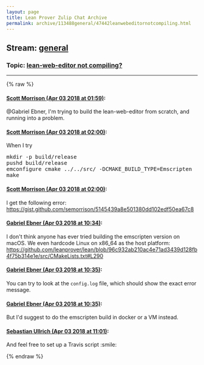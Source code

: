 ```yaml
---
layout: page
title: Lean Prover Zulip Chat Archive 
permalink: archive/113488general/47442leanwebeditornotcompiling.html
---
```


## Stream: [general](index.html)
### Topic: [lean-web-editor not compiling?](47442leanwebeditornotcompiling.html)

---


{% raw %}
#### [ Scott Morrison (Apr 03 2018 at 01:59)](https://leanprover.zulipchat.com/#narrow/stream/113488-general/topic/lean-web-editor%20not%20compiling%3F/near/124551978):
<p><span class="user-mention" data-user-id="110043">@Gabriel Ebner</span>, I'm trying to build the lean-web-editor from scratch, and running into a problem.</p>

#### [ Scott Morrison (Apr 03 2018 at 02:00)](https://leanprover.zulipchat.com/#narrow/stream/113488-general/topic/lean-web-editor%20not%20compiling%3F/near/124552025):
<p>When I try</p>
<div class="codehilite"><pre><span></span>mkdir -p build/release
pushd build/release
emconfigure cmake ../../src/ -DCMAKE_BUILD_TYPE=Emscripten
make
</pre></div>

#### [ Scott Morrison (Apr 03 2018 at 02:00)](https://leanprover.zulipchat.com/#narrow/stream/113488-general/topic/lean-web-editor%20not%20compiling%3F/near/124552038):
<p>I get the following error: <a href="https://gist.github.com/semorrison/5145439a8e501380dd102edf50ea67c8" target="_blank" title="https://gist.github.com/semorrison/5145439a8e501380dd102edf50ea67c8">https://gist.github.com/semorrison/5145439a8e501380dd102edf50ea67c8</a></p>

#### [ Gabriel Ebner (Apr 03 2018 at 10:34)](https://leanprover.zulipchat.com/#narrow/stream/113488-general/topic/lean-web-editor%20not%20compiling%3F/near/124566399):
<p>I don't think anyone has ever tried building the emscripten version on macOS.  We even hardcode Linux on x86_64 as the host platform: <a href="https://github.com/leanprover/lean/blob/96c932ab210ac4e71ad3439d128fb4f75b314e1e/src/CMakeLists.txt#L290" target="_blank" title="https://github.com/leanprover/lean/blob/96c932ab210ac4e71ad3439d128fb4f75b314e1e/src/CMakeLists.txt#L290">https://github.com/leanprover/lean/blob/96c932ab210ac4e71ad3439d128fb4f75b314e1e/src/CMakeLists.txt#L290</a></p>

#### [ Gabriel Ebner (Apr 03 2018 at 10:35)](https://leanprover.zulipchat.com/#narrow/stream/113488-general/topic/lean-web-editor%20not%20compiling%3F/near/124566406):
<p>You can try to look at the <code>config.log</code> file, which should show the exact error message.</p>

#### [ Gabriel Ebner (Apr 03 2018 at 10:35)](https://leanprover.zulipchat.com/#narrow/stream/113488-general/topic/lean-web-editor%20not%20compiling%3F/near/124566407):
<p>But I'd suggest to do the emscripten build in docker or a VM instead.</p>

#### [ Sebastian Ullrich (Apr 03 2018 at 11:01)](https://leanprover.zulipchat.com/#narrow/stream/113488-general/topic/lean-web-editor%20not%20compiling%3F/near/124567096):
<p>And feel free to set up a Travis script <span class="emoji emoji-1f604" title="smile">:smile:</span></p>


{% endraw %}
